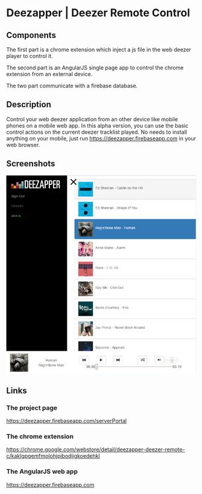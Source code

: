 # Deezapper | Deezer Remote Control

## Components

The first part is a chrome extension which inject a js file in the web deezer player to control it.

The second part is an AngularJS single page app to control the chrome extension from an external device. 

The two part communicate with a firebase database.
## Description
Control your web deezer application from an other device like mobile phones on a mobile web app.
In this alpha version, you can use the basic control actions on the current deezer tracklist played.
No needs to install anything on your mobile, just run https://deezapper.firebaseapp.com in your web browser.

## Screenshots

![web player](/description/screen_grand.PNG)

## Links

### The project page
https://deezapper.firebaseapp.com/serverPortal

### The chrome extension
https://chrome.google.com/webstore/detail/deezapper-deezer-remote-c/kaklgpgemfmolohjpjbodjigkoedehkl

### The AngularJS web app
https://deezapper.firebaseapp.com